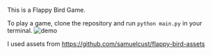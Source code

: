 This is a Flappy Bird Game.

To play a game, clone the repository and run ```python main.py``` in your terminal.
![demo](https://github.com/ysan9500/Flappy-Bird/assets/139535312/78efeaa1-5c20-4e4d-b495-ba3591cad172)


I used assets from https://github.com/samuelcust/flappy-bird-assets
